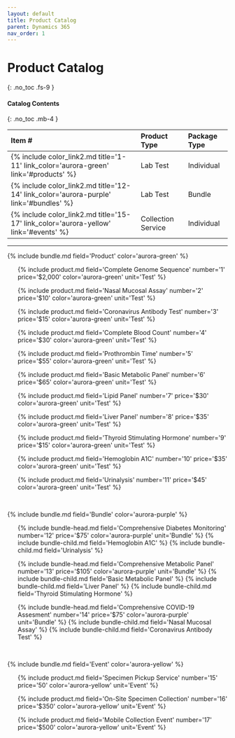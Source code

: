 ```yaml
---
layout: default
title: Product Catalog
parent: Dynamics 365
nav_order: 1
---
```


# Product Catalog
{: .no_toc .fs-9 }

#### Catalog Contents
{: .no_toc .mb-4 }

| Item #  | Product Type | Package Type |
|:-|:-|:-|
| {% include color_link2.md title='1-11' link_color='aurora-green' link='#products' %} | Lab Test | Individual |
| {% include color_link2.md title='12-14' link_color='aurora-purple' link='#bundles' %} | Lab Test | Bundle |
| {% include color_link2.md title='15-17' link_color='aurora-yellow' link='#events' %} | Collection Service | Individual |

---

{% include bundle.md field='Product' color='aurora-green' %}

<ul id='products'>
{% include product.md field='Complete Genome Sequence' number='1' price='$2,000' color='aurora-green' unit='Test' %}
</ul>

<ul>
{% include product.md field='Nasal Mucosal Assay' number='2' price='$10' color='aurora-green' unit='Test' %}
</ul>

<ul>
{% include product.md field='Coronavirus Antibody Test' number='3' price='$15' color='aurora-green' unit='Test' %}
</ul>

<ul>
{% include product.md field='Complete Blood Count' number='4' price='$30' color='aurora-green' unit='Test' %}
</ul>

<ul>
{% include product.md field='Prothrombin Time' number='5' price='$55' color='aurora-green' unit='Test' %}
</ul>

<ul>
{% include product.md field='Basic Metabolic Panel' number='6' price='$65' color='aurora-green' unit='Test' %}
</ul>

<ul>
{% include product.md field='Lipid Panel' number='7' price='$30' color='aurora-green' unit='Test' %}
</ul>

<ul>
{% include product.md field='Liver Panel' number='8' price='$35' color='aurora-green' unit='Test' %}
</ul>

<ul>
{% include product.md field='Thyroid Stimulating Hormone' number='9' price='$15' color='aurora-green' unit='Test' %}
</ul>

<ul>
{% include product.md field='Hemoglobin A1C' number='10' price='$35' color='aurora-green' unit='Test' %}
</ul>

<ul>
{% include product.md field='Urinalysis' number='11' price='$45' color='aurora-green' unit='Test' %}
</ul>

<br/>

{% include bundle.md field='Bundle' color='aurora-purple' %}
<ul id='bundles'>
{% include bundle-head.md field='Comprehensive Diabetes Monitoring' number='12' price='$75' color='aurora-purple' unit='Bundle' %}
{% include bundle-child.md field='Hemoglobin A1C' %}
{% include bundle-child.md field='Urinalysis' %}
</tbody></table></li>
</ul>

<ul>
{% include bundle-head.md field='Comprehensive Metabolic Panel' number='13' price='$105' color='aurora-purple' unit='Bundle' %}
{% include bundle-child.md field='Basic Metabolic Panel' %}
{% include bundle-child.md field='Liver Panel' %}
{% include bundle-child.md field='Thyroid Stimulating Hormone' %}
</tbody></table></li>
</ul>

<ul>
{% include bundle-head.md field='Comprehensive COVID-19 Assesment' number='14' price='$75' color='aurora-purple' unit='Bundle' %}
{% include bundle-child.md field='Nasal Mucosal Assay' %}
{% include bundle-child.md field='Coronavirus Antibody Test' %}
</tbody></table></li>
</ul>

<br/>

{% include bundle.md field='Event' color='aurora-yellow' %}

<ul id='events'>
{% include product.md field='Specimen Pickup Service' number='15' price='50' color='aurora-yellow' unit='Event' %}
</ul>

<ul>
{% include product.md field='On-Site Specimen Collection' number='16' price='$350' color='aurora-yellow' unit='Event' %}
</ul>

<ul>
{% include product.md field='Mobile Collection Event' number='17' price='$500' color='aurora-yellow' unit='Event' %}
</ul>

<br/>